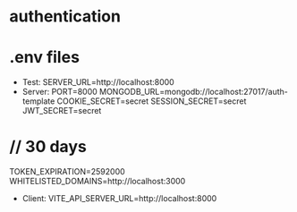# authentication

# .env files
- Test: SERVER_URL=http://localhost:8000
- Server: 
PORT=8000
MONGODB_URL=mongodb://localhost:27017/auth-template
COOKIE_SECRET=secret
SESSION_SECRET=secret
JWT_SECRET=secret
# // 30 days
TOKEN_EXPIRATION=2592000
WHITELISTED_DOMAINS=http://localhost:3000

- Client: VITE_API_SERVER_URL=http://localhost:8000
